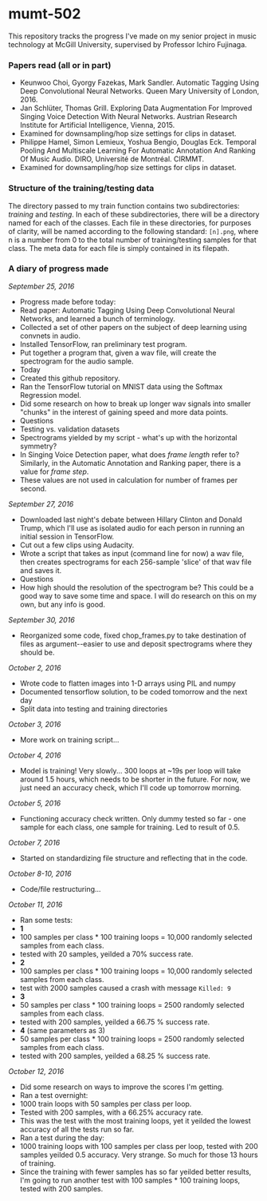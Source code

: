 # mumt-502

This repository tracks the progress I've made on my senior project in music technology at McGill University, supervised by Professor Ichiro Fujinaga. 

### Papers read (all or in part)
* Keunwoo Choi, Gyorgy Fazekas, Mark Sandler. Automatic Tagging Using Deep Convolutional Neural Networks. Queen Mary University of London, 2016.
* Jan Schlüter, Thomas Grill. Exploring Data Augmentation For Improved Singing Voice Detection With Neural Networks. Austrian Research Institute for Artificial Intelligence, Vienna, 2015.
 * Examined for downsampling/hop size settings for clips in dataset.
* Philippe Hamel, Simon Lemieux, Yoshua Bengio, Douglas Eck. Temporal Pooling And Multiscale Learning For Automatic Annotation And Ranking Of Music Audio. DIRO, Université de Montréal. CIRMMT.
 * Examined for downsampling/hop size settings for clips in dataset.

### Structure of the training/testing data
The directory passed to my train function contains two subdirectories: *training* and *testing*. In each of these subdirectories, there will be a directory named for each of the classes. Each file in these directories, for purposes of clarity, will be named according to the following standard: `[n].png`, where n is a number from 0 to the total number of training/testing samples for that class. The meta data for each file is simply contained in its filepath.

### A diary of progress made
*September 25, 2016*

* Progress made before today:
 * Read paper: Automatic Tagging Using Deep Convolutional Neural Networks, and learned a bunch of terminology.
 * Collected a set of other papers on the subject of deep learning using convnets in audio.
 * Installed TensorFlow, ran preliminary test program.
 * Put together a program that, given a wav file, will create the spectrogram for the audio sample.
* Today
 * Created this github repository.
 * Ran the TensorFlow tutorial on MNIST data using the Softmax Regression model.
 * Did some research on how to break up longer wav signals into smaller "chunks" in the interest of gaining speed and more data points.
* Questions
 * Testing vs. validation datasets
 * Spectrograms yielded by my script - what's up with the horizontal symmetry?
 * In Singing Voice Detection paper, what does *frame length* refer to? Similarly, in the Automatic Annotation and Ranking paper, there is a value for *frame step*. 
  * These values are not used in calculation for number of frames per second.

*September 27, 2016*

* Downloaded last night's debate between Hillary Clinton and Donald Trump, which I'll use as isolated audio for each person in running an initial session in TensorFlow.
 * Cut out a few clips using Audacity.
* Wrote a script that takes as input (command line for now) a wav file, then creates spectrograms for each 256-sample 'slice' of that wav file and saves it.
* Questions
 * How high should the resolution of the spectrogram be? This could be a good way to save some time and space. I will do research on this on my own, but any info is good.

*September 30, 2016*

* Reorganized some code, fixed chop\_frames.py to take destination of files as argument--easier to use and deposit spectrograms where they should be.

*October 2, 2016*
* Wrote code to flatten images into 1-D arrays using PIL and numpy
* Documented tensorflow solution, to be coded tomorrow and the next day
* Split data into testing and training directories

*October 3, 2016*
* More work on training script...

*October 4, 2016*
* Model is training! Very slowly... 300 loops at ~19s per loop will take around 1.5 hours, which needs to be shorter in the future. For now, we just need an accuracy check, which I'll code up tomorrow morning.

*October 5, 2016*
* Functioning accuracy check written. Only dummy tested so far - one sample for each class, one sample for training. Led to result of 0.5.

*October 7, 2016*
* Started on standardizing file structure and reflecting that in the code.

*October 8-10, 2016*
* Code/file restructuring...

*October 11, 2016*
* Ran some tests:
 * __1__
  * 100 samples per class * 100 training loops = 10,000 randomly selected samples from each class.
  * tested with 20 samples, yeilded a 70% success rate.
 * __2__
  * 100 samples per class * 100 training loops = 10,000 randomly selected samples from each class.
  * test with 2000 samples caused a crash with message `Killed: 9`
 * __3__
  * 50 samples per class * 100 training loops = 2500 randomly selected samples from each class.
  * tested with 200 samples, yeilded a 66.75 % success rate.
 * __4__ (same parameters as 3)
  * 50 samples per class * 100 training loops = 2500 randomly selected samples from each class.
  * tested with 200 samples, yeilded a 68.25 % success rate.

*October 12, 2016*
* Did some research on ways to improve the scores I'm getting.
* Ran a test overnight:
 * 1000 train loops with 50 samples per class per loop.
 * Tested with 200 samples, with a 66.25% accuracy rate.
 * This was the test with the most training loops, yet it yeilded the lowest accuracy of all the tests run so far.
* Ran a test during the day:
 * 1000 training loops with 100 samples per class per loop, tested with 200 samples yeilded 0.5 accuracy. Very strange. So much for those 13 hours of training.
* Since the training with fewer samples has so far yeilded better results, I'm going to run another test with 100 samples * 100 training loops, tested with 200 samples.

